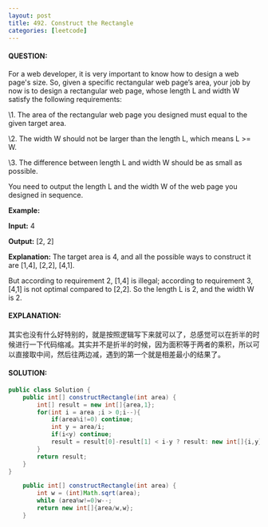 ```yaml
---
layout: post
title: 492. Construct the Rectangle
categories: [leetcode]
---
```


#### QUESTION:

For a web developer, it is very important to know how to design a web page's size. So, given a specific rectangular web page’s area, your job by now is to design a rectangular web page, whose length L and width W satisfy the following requirements:

\1. The area of the rectangular web page you designed must equal to the given target area.

\2. The width W should not be larger than the length L, which means L >= W.

\3. The difference between length L and width W should be as small as possible.

You need to output the length L and the width W of the web page you designed in sequence.

**Example:**

**Input:** 4

**Output:** [2, 2]

**Explanation:** The target area is 4, and all the possible ways to construct it are [1,4], [2,2], [4,1]. 

But according to requirement 2, [1,4] is illegal; according to requirement 3,  [4,1] is not optimal compared to [2,2]. So the length L is 2, and the width W is 2.





#### EXPLANATION:

其实也没有什么好特别的，就是按照逻辑写下来就可以了，总感觉可以在折半的时候进行一下代码缩减。其实并不是折半的时候，因为面积等于两者的乘积，所以可以直接取中间，然后往两边减，遇到的第一个就是相差最小的结果了。

#### SOLUTION:

```java
public class Solution {
    public int[] constructRectangle(int area) {
        int[] result = new int[]{area,1};
        for(int i = area ;i > 0;i--){
            if(area%i!=0) continue;
            int y = area/i;
            if(i<y) continue;
            result = result[0]-result[1] < i-y ? result: new int[]{i,y};
        }
        return result;
    }
}

    public int[] constructRectangle(int area) {
        int w = (int)Math.sqrt(area);
        while (area%w!=0)w--;
        return new int[]{area/w,w};
    }
```

